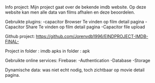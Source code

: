 Info project:
Mijn project gaat over de bekende imdb website.
Op deze website kan men alle data van films afhalen en deze beoordelen.

Gebruikte plugins:
-capacitor Browser Te vinden op film detail pagina
-Capacitor Share Te vinden op film detail pagina
-Capacitor file upload

Github project:
https://github.com/Jorenvdb1996/EINDPROJECT-IMDB-FINAL-

Project in folder : imdb
apks in folder : apk

Gebruikte online services: 
Firebase:
	-Authentication
	-Database
	-Storage

Dynamische data:
was niet echt nodig, toch zichtbaar op movie detail pagina.
